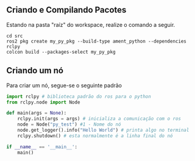 ## Criando e Compilando Pacotes
Estando na pasta "raíz" do workspace, realize o comando a seguir.
```
cd src
ros2 pkg create my_py_pkg --build-type ament_python --dependencies rclpy
colcon build --packages-select my_py_pkg

```
## Criando um nó
Para criar um nó, segue-se o seguinte padrão
```python
import rclpy # biblioteca padrão do ros para o python
from rclpy.node import Node

def main(args = None):
    rclpy.init(args = args) # inicializa a comunicação com o ros
    node = Node("py_test") #1 - Nome do nó
    node.get_logger().info("Hello World") # printa algo no terminal
    rclpy.shutdown() # esta normalmente é a linha final do nó

if __name__ == '__main__':
    main()
```
